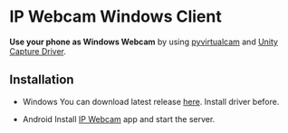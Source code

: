 
# IP Webcam Windows Client
**Use your phone as Windows Webcam** by using [pyvirtualcam](https://github.com/letmaik/pyvirtualcam) and [Unity Capture Driver](https://github.com/schellingb/UnityCapture).


## Installation
* Windows
You can download latest release [here](https://github.com/Faywyrr/IPWebcam-Virtual-Camera/releases/latest).
Install driver before.

* Android
Install [IP Webcam](https://play.google.com/store/apps/details?id=com.pas.webcam) app and start the server.